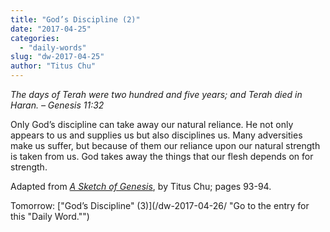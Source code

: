 ```yaml
---
title: "God’s Discipline (2)"
date: "2017-04-25"
categories: 
  - "daily-words"
slug: "dw-2017-04-25"
author: "Titus Chu"
---
```


_The days of Terah were two hundred and five years; and Terah died in Haran._ _– Genesis 11:32_

Only God’s discipline can take away our natural reliance. He not only appears to us and supplies us but also disciplines us. Many adversities make us suffer, but because of them our reliance upon our natural strength is taken from us. God takes away the things that our flesh depends on for strength.

Adapted from _[A Sketch of Genesis](/book-gen-sketch/ "Go to the listing for this book.")_, by Titus Chu; pages 93-94.

Tomorrow: ["God’s Discipline" (3)](/dw-2017-04-26/ "Go to the entry for this "Daily Word."")

